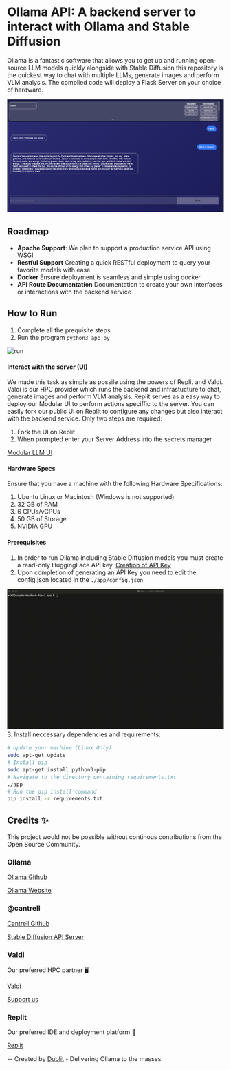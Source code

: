 # Ollama API: A backend server to interact with Ollama and Stable Diffusion
Ollama is a fantastic software that allows you to get up and running open-source LLM models quickly alongside with Stable Diffusion this repository is the quickest way to chat with multiple LLMs, generate images and perform VLM analysis.  The complied code will deploy a Flask Server on your choice of hardware.

![demo](/assets/demo.png)

## Roadmap
- **Apache Support**:  We plan to support a production service API using WSGI 
- **Restful Support** Creating a quick RESTful deployment to query your favorite models with ease
- **Docker** Ensure deployment is seamless and simple using docker
- **API Route Documentation** Documentation to create your own interfaces or interactions with the backend service

## How to Run
1. Complete all the prequisite steps
2. Run the program `python3 app.py`

![run](./assets/run_server.gif)

#### Interact with the server (UI)
We made this task as simple as possile using the powers of Replit and Valdi.  Valdi is our HPC provider which runs the backend and infrastucture to chat, generate images and perform VLM analysis.  Replit serves as a easy way to deploy our Modular UI to perform actions speciffic to the server.  You can easily fork our public UI on Replit to configure any changes but also interact with the backend service.  Only two steps are required:
1. Fork the UI on Replit
2. When prompted enter your Server Address into the secrets manager

[Modular LLM UI](https://replit.com/@bkr-studio/VALDI-LLMs-1?v=1)

#### Hardware Specs
Ensure that you have a machine with the following Hardware Specifications:
1. Ubuntu Linux or Macintosh (Windows is not supported)
2. 32 GB of RAM
3. 6 CPUs/vCPUs
4. 50 GB of Storage
5. NVIDIA GPU

#### Prerequisites
1. In order to run Ollama including Stable Diffusion models you must create a read-only HuggingFace API key.  [Creation of API Key](https://huggingface.co/docs/hub/security-tokens)
2. Upon completion of generating an API Key you need to edit the config.json located in the `./app/config.json`

![config](./assets/config_demo.gif)
3. Install neccessary dependencies and requirements: 

```sh
# Update your machine (Linux Only)
sudo apt-get update
# Install pip
sudo apt-get install python3-pip 
# Navigate to the directory containing requirements.txt
./app
# Run the pip install command
pip install -r requirements.txt
```
## Credits ✨
This project would not be possible without continous contributions from the Open Source Community.
### Ollama
[Ollama Github](https://github.com/jmorganca/ollama)

[Ollama Website](https://ollama.ai/)

### @cantrell
[Cantrell Github](https://github.com/cantrell)

[Stable Diffusion API Server](https://github.com/cantrell/stable-diffusion-api-server)

### Valdi
Our preferred HPC partner  🖥️

[Valdi](https://valdi.ai/)

[Support us](https://valdi.ai/signup?ref=YZl7RDQZ)

### Replit
Our preferred IDE and deployment platform  🚀

[Replit](https://replit.com/)

--
Created by [Dublit](https://dublit.org/) - Delivering Ollama to the masses
